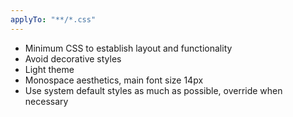 ```yaml
---
applyTo: "**/*.css"
---
```


- Minimum CSS to establish layout and functionality
- Avoid decorative styles
- Light theme
- Monospace aesthetics, main font size 14px
- Use system default styles as much as possible, override when necessary
